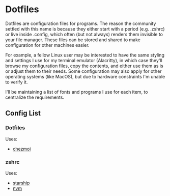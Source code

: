# Dotfiles

Dotfiles are configuration files for programs. 
The reason the community settled with this name is because they either start with a period (e.g. .zshrc) 
or live inside .config, which often (but not always) renders them invisible to your file manager. 
These files can be stored and shared to make configuration for other machines easier.

For example, a fellow Linux user may be interested to have the same styling and settings I use for my terminal
emulator (Alacritty), in which case they'll browse my configuration files, copy the contents, and either use them
as is or adjust them to their needs. Some configuration may also apply for other operating systems (like MacOS),
but due to hardware constraints I'm unable to verify it.

I'll be maintaining a list of fonts and programs I use for each item, to centralize the requirements.

## Config List
### Dotfiles
Uses:
- [chezmoi](https://www.chezmoi.io/)

### zshrc
Uses:
- [starship](https://starship.rs/)
- [nvm](https://github.com/nvm-sh/nvm)
